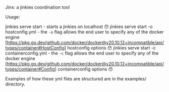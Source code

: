 Jinx: a jinkies coordination tool

Usage:

jinkies serve start - starts a jinkies on localhost 😯
jinkies serve start -o hostconfig.yml - the `-o` flag allows the end user to specify any of the docker engine [https://pkg.go.dev/github.com/docker/docker@v20.10.12+incompatible/api/types/container#HostConfig] hostconfig options  😯
jinkies serve start -c containerconfig.yml - the `-c` flag allows the end user to specify any of the docker engine [https://pkg.go.dev/github.com/docker/docker@v20.10.12+incompatible/api/types/container#Config] containerconfig options  😯

Examples of how these yml files are structured are in the examples/ directory.